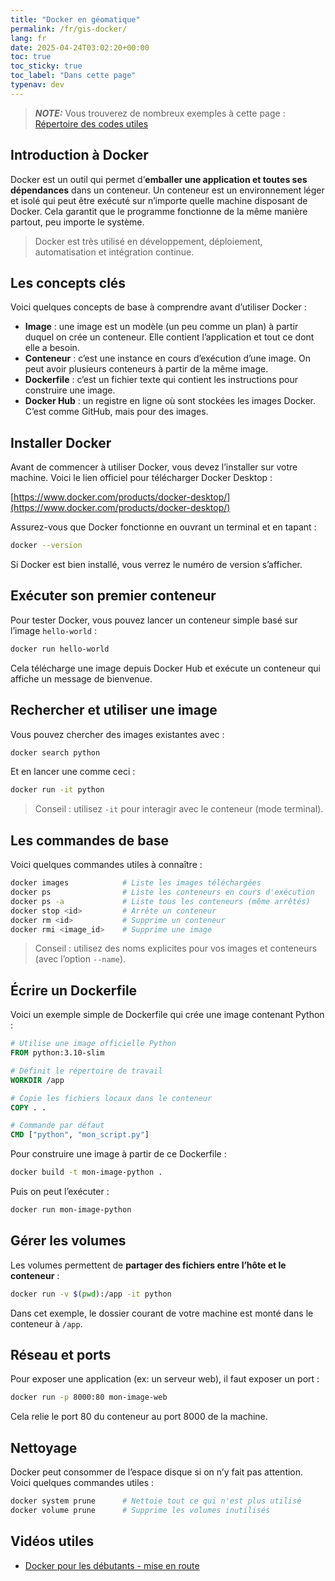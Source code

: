 ```yaml
---
title: "Docker en géomatique"
permalink: /fr/gis-docker/
lang: fr
date: 2025-04-24T03:02:20+00:00
toc: true
toc_sticky: true
toc_label: "Dans cette page"
typenav: dev
---
```


> **_NOTE:_** Vous trouverez de nombreux exemples à cette page : [Répertoire des codes utiles](/fr/python-useful/)

## Introduction à Docker

Docker est un outil qui permet d’**emballer une application et toutes ses dépendances** dans un conteneur. Un conteneur est un environnement léger et isolé qui peut être exécuté sur n’importe quelle machine disposant de Docker. Cela garantit que le programme fonctionne de la même manière partout, peu importe le système.

> Docker est très utilisé en développement, déploiement, automatisation et intégration continue.

## Les concepts clés

Voici quelques concepts de base à comprendre avant d’utiliser Docker :

- **Image** : une image est un modèle (un peu comme un plan) à partir duquel on crée un conteneur. Elle contient l’application et tout ce dont elle a besoin.
- **Conteneur** : c’est une instance en cours d’exécution d’une image. On peut avoir plusieurs conteneurs à partir de la même image.
- **Dockerfile** : c’est un fichier texte qui contient les instructions pour construire une image.
- **Docker Hub** : un registre en ligne où sont stockées les images Docker. C’est comme GitHub, mais pour des images.

## Installer Docker

Avant de commencer à utiliser Docker, vous devez l’installer sur votre machine. Voici le lien officiel pour télécharger Docker Desktop :

[https://www.docker.com/products/docker-desktop/](https://www.docker.com/products/docker-desktop/)

Assurez-vous que Docker fonctionne en ouvrant un terminal et en tapant :

```bash
docker --version
```

Si Docker est bien installé, vous verrez le numéro de version s’afficher.

## Exécuter son premier conteneur

Pour tester Docker, vous pouvez lancer un conteneur simple basé sur l’image `hello-world` :

```bash
docker run hello-world
```

Cela télécharge une image depuis Docker Hub et exécute un conteneur qui affiche un message de bienvenue.

## Rechercher et utiliser une image

Vous pouvez chercher des images existantes avec :

```bash
docker search python
```

Et en lancer une comme ceci :

```bash
docker run -it python
```

> Conseil : utilisez `-it` pour interagir avec le conteneur (mode terminal).

## Les commandes de base

Voici quelques commandes utiles à connaître :

```bash
docker images            # Liste les images téléchargées
docker ps                # Liste les conteneurs en cours d'exécution
docker ps -a             # Liste tous les conteneurs (même arrêtés)
docker stop <id>         # Arrête un conteneur
docker rm <id>           # Supprime un conteneur
docker rmi <image_id>    # Supprime une image
```

> Conseil : utilisez des noms explicites pour vos images et conteneurs (avec l’option `--name`).

## Écrire un Dockerfile

Voici un exemple simple de Dockerfile qui crée une image contenant Python :

```Dockerfile
# Utilise une image officielle Python
FROM python:3.10-slim

# Définit le répertoire de travail
WORKDIR /app

# Copie les fichiers locaux dans le conteneur
COPY . .

# Commande par défaut
CMD ["python", "mon_script.py"]
```

Pour construire une image à partir de ce Dockerfile :

```bash
docker build -t mon-image-python .
```

Puis on peut l’exécuter :

```bash
docker run mon-image-python
```

## Gérer les volumes

Les volumes permettent de **partager des fichiers entre l’hôte et le conteneur** :

```bash
docker run -v $(pwd):/app -it python
```

Dans cet exemple, le dossier courant de votre machine est monté dans le conteneur à `/app`.

## Réseau et ports

Pour exposer une application (ex: un serveur web), il faut exposer un port :

```bash
docker run -p 8000:80 mon-image-web
```

Cela relie le port 80 du conteneur au port 8000 de la machine.

## Nettoyage

Docker peut consommer de l’espace disque si on n’y fait pas attention. Voici quelques commandes utiles :

```bash
docker system prune      # Nettoie tout ce qui n'est plus utilisé
docker volume prune      # Supprime les volumes inutilisés
```

## Vidéos utiles

- [Docker pour les débutants - mise en route](https://youtu.be/J27puPcFFQo?si=_xC_W0bgLZSIVwjj)
